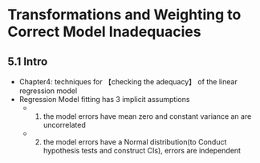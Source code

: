 # Transformations and Weighting to Correct Model Inadequacies


<h2 id='2'>5.1 Intro</h2>

* Chapter4: techniques for 【checking the adequacy】 of the linear regression model
* Regression Model fitting has 3 implicit assumptions
  * 1. the model errors have mean zero and constant variance an are uncorrelated
  * 2. the model errors have a Normal distribution(to Conduct hypothesis tests and construct CIs), errors are independent
  
<h2 id='2>5.2 Variance Stabilizing Transformations
* Constant Variance Assumption
  * Often violated when the variance is functionally related to the mean
  * Transformation

